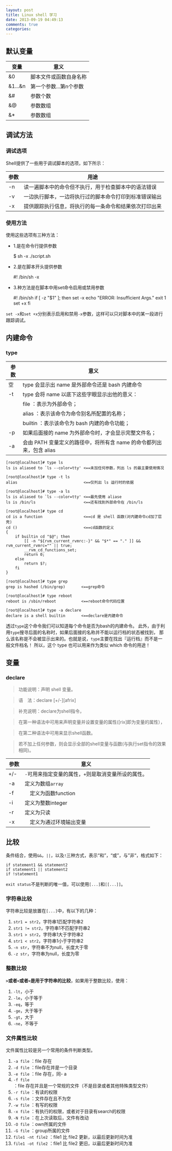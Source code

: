 ```yaml
---
layout: post
title: Linux shell 学习
date: 2013-09-19 04:49:13
comments: true
categories: 
---
```

## 默认变量

| 变量 | 意义 |
|------|------|
| &#38;0 | 脚本文件或函数自身名称 |
| &#38;1...&#38;n | 第一个参数...第n个参数 |
| &#38;# | 参数个数 |
| &#38;@ | 参数数组 |
| &#38;* | 参数数组 |


## 调试方法

### 调试选项

Shell提供了一些用于调试脚本的选项，如下所示：

| 参数 | 用途 |
|------|-----|
| -n | 读一遍脚本中的命令但不执行，用于检查脚本中的语法错误
| -v | 一边执行脚本，一边将执行过的脚本命令打印到标准错误输出
| -x | 提供跟踪执行信息，将执行的每一条命令和结果依次打印出来

### 使用方法

使用这些选项有三种方法：

+ 1.是在命令行提供参数

    $ sh -x ./script.sh

+ 2.是在脚本开头提供参数

    #! /bin/sh -x

+ 3.种方法是在脚本中用set命令启用或禁用参数

    #! /bin/sh
    if [ -z "$1" ]; then
      set -x
      echo "ERROR: Insufficient Args."
      exit 1
      set +x
    fi

`set -x`和`set +x`分别表示启用和禁用`-x`参数，这样可以只对脚本中的某一段进行跟踪调试。

## 内建命令

### type

| 参数| 意义 |
|-----|------|
| 空 |type 会显示出 name 是外部命令还是 bash 内建命令 |
| -t | type 会将 name 以底下这些字眼显示出他的意义：|
|    |  file    ：表示为外部命令；|
|    | alias   ：表示该命令为命令别名所配置的名称；|
|     | builtin ：表示该命令为 bash 内建的命令功能；|
|-p | 如果后面接的 name 为外部命令时，才会显示完整文件名；|
| -a  | 会由 PATH 变量定义的路径中，将所有含 name 的命令都列出来，包含 alias|

    [root@localhost]# type ls
    ls is aliased to `ls --color=tty' <==未加任何参数，列出 ls 的最主要使用情况
    
    [root@localhost]# type -t ls
    alias                             <==仅列出 ls 运行时的依据
    
    [root@localhost]# type -a ls
    ls is aliased to `ls --color=tty' <==最先使用 aliase
    ls is /bin/ls                     <==还有找到外部命令在 /bin/ls
    
    [root@localhost]# type cd
    cd is a function                  <==cd 是 shell 函数(对内建命令cd加了层壳)
    cd ()                             <==cd函数的定义
    { 
        if builtin cd "$@"; then
            [[ -n "${rvm_current_rvmrc:-}" && "$*" == "." ]] && rvm_current_rvmrc="" || true;
            __rvm_cd_functions_set;
            return 0;
        else
            return $?;
        fi
    }
    
    [root@localhost]# type grep
    grep is hashed (/bin/grep)       <==grep命令
    
    [root@localhost]# type reboot
    reboot is /sbin/reboot           <==reboot命令代码位置
    
    [root@localhost]# type -a declare
    declare is a shell builtin       <==declare是内建命令
透过`type`这个命令我们可以知道每个命令是否为bash的内建命令。 此外，由于利用`type`搜寻后面的名称时，如果后面接的名称并不能以运行档的状态被找到， 那么该名称是不会被显示出来的。也就是说，`type`主要在找出『运行档』而不是一般文件档名！ 所以，这个 type 也可以用来作为类似 which 命令的用途！


## 变量

### declare

> 功能说明：声明 shell 变量。

> 语　法：declare [+/-][afrix]
 
> 补充说明：declare为shell指令，

> 在第一种语法中可用来声明变量并设置变量的属性([rix]即为变量的属性），

> 在第二种语法中可用来显示shell函数。

> 若不加上任何参数，则会显示全部的shell变量与函数(与执行set指令的效果相同)。
 

| 参数 | 意义 |
|------|------|
| +/- | `-`可用来指定变量的属性，`+`则是取消变量所设的属性。|
| -a　| 定义为数组`array` | 
| -f  |　定义为函数function |
| -i　| 定义为整数integer |
| -r | 定义为只读 |
| -x |　定义为通过环境输出变量|

## 比较

条件结合，使用`&&`，`||`，以及`!`三种方式，表示“和”，“或”，与”非“，格式如下：

    if statement1 && statement2
    if statement1 || statement2
    if !statement1 

`exit status`不是判断的唯一值，可以使用`[...]`和`[[...]]`。

### 字符串比较

字符串比较是放置在`[...]`中，有以下的几种：

1. `str1 = str2`，字符串1匹配字符串2
2. `str1 != str2`，字符串1不匹配字符串2
3. `str1 > str2`，字符串1大于字符串2
4. `str1 < str2`，字符串1小于字符串2
5. `-n str`，字符串不为null，长度大于零
6. `-z str`，字符串为null，长度为零

### 整数比较

**`>`或者`<`或者`=`是用于字符串的比较**，如果用于整数比较，使用：

1. `-lt`，小于
2. `-le`，小于等于
3. `-eq`，等于
4. `-ge`，大于等于
5. `-gt`，大于
6. `-ne`，不等于

### 文件属性比较

文件属性比较是另一个常用的条件判断类型。

1. `-a file` ：file 存在
2. `-d file` ：file存在并是一个目录
3. `-e file` ：file 存在，同- a
4. `-f file` ：file 存在并且是一个常规的文件（不是目录或者其他特殊类型文件）
5. `-r file` ：有读的权限
6. `-s file` ：文件存在且不为空
7. `-w file` ：有写的权限
8. `-x file` ：有执行的权限，或者对于目录有search的权限
9. `-N file` ：在上次读取后，文件有改动
10. `-O file` ：own所属的文件
11. `-G file` ：group所属的文件
12. `file1 -nt file2` ：file1 比 file2 更新，以最后更新时间为准
13. `file1 -ot file2` ：file1 比 file2 更旧，以最后更新时间为准
